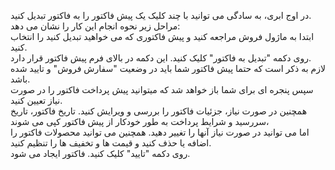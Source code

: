<p>در اوج ابری، به سادگی می توانید با چند کلیک یک پیش فاکتور را به فاکتور تبدیل کنید.<br>مراحل زیر نحوه انجام این کار را نشان می دهد:<br>ابتدا به ماژول فروش مراجعه کنید و پیش فاکتوری که می خواهید تبدیل کنید را انتخاب کنید.<br>روی دکمه "تبدیل به فاکتور" کلیک کنید. این دکمه در بالای فرم پیش فاکتور قرار دارد.<br>لازم به ذکر است که حتما پیش فاکتور شما باید در وضعیت "سفارش فروش" و تایید شده باشد.<br>سپس پنجره ای برای شما باز خواهد شد که میتوانید پیش پرداخت فاکتور را در صورت نیاز تعیین کنید.<br>همچنین در صورت نیاز، جزئیات فاکتور را بررسی و ویرایش کنید. تاریخ فاکتور، تاریخ سررسید و شرایط پرداخت به طور خودکار از پیش فاکتور کپی می شوند،<br>اما می توانید در صورت نیاز آنها را تغییر دهید. همچنین می توانید محصولات فاکتور را اضافه یا حذف کنید و قیمت ها و تخفیف ها را تنظیم کنید.<br>روی دکمه "تایید" کلیک کنید. فاکتور ایجاد می شود.</p>